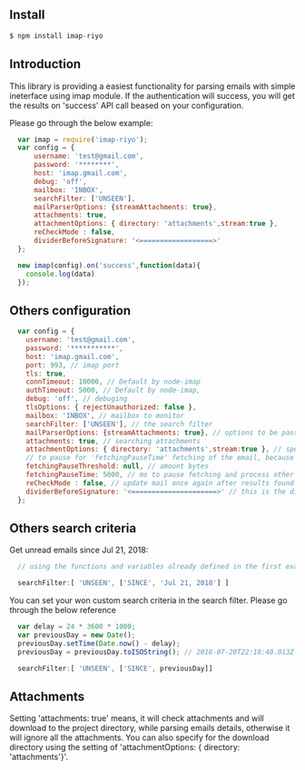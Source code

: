 ## Install
```js
$ npm install imap-riyo
```
## Introduction
This library is providing a easiest functionality for parsing emails with simple ineterface using imap module. If the authentication will success, you will get the results on 'success' API call beased on your configuration.


Please go through the below example:

```js
  var imap = require('imap-riyo');
  var config = {
      username: 'test@gmail.com',
      password: '********',
      host: 'imap.gmail.com',
      debug: 'off',
      mailbox: 'INBOX', 
      searchFilter: ['UNSEEN'],
      mailParserOptions: {streamAttachments: true},
      attachments: true,
      attachmentOptions: { directory: 'attachments',stream:true },
      reCheckMode : false,
      dividerBeforeSignature: '<==================>'
  };

  new imap(config).on('success',function(data){
    console.log(data)
  });
```


## Others configuration

```js
  var config = {
    username: 'test@gmail.com',
    password: '***********',
    host: 'imap.gmail.com',
    port: 993, // imap port
    tls: true,
    connTimeout: 10000, // Default by node-imap
    authTimeout: 5000, // Default by node-imap,
    debug: 'off', // debuging
    tlsOptions: { rejectUnauthorized: false },
    mailbox: 'INBOX', // mailbox to monitor
    searchFilter: ['UNSEEN'], // the search filter
    mailParserOptions: {streamAttachments: true}, // options to be passed to mailParser lib.
    attachments: true, // searching attachments
    attachmentOptions: { directory: 'attachments',stream:true }, // specify a download directory for attachments, otherwise it will create a directory with the name of 'attachments' in the project directory, if 'attachments:true'
    // to pause for 'fetchingPauseTime' fetching of the email, because it 'hangs' your app
    fetchingPauseThreshold: null, // amount bytes
    fetchingPauseTime: 5000, // ms to pause fetching and process other requests,
    reCheckMode : false, // update mail once again after results found
    dividerBeforeSignature: '<=====================>' // this is the divider, means that discard everything below after this symbol.
  };
```

## Others search criteria

Get unread emails since Jul 21, 2018:

```js
  // using the functions and variables already defined in the first example ..

  searchFilter:[ 'UNSEEN', ['SINCE', 'Jul 21, 2018'] ]

```
You can set your won custom search criteria in the search filter. Please go through the below reference

```js
  var delay = 24 * 3600 * 1000;
  var previousDay = new Date();
  previousDay.setTime(Date.now() - delay);
  previousDay = previousDay.toISOString(); // 2018-07-20T22:18:40.013Z

  searchFilter:[ 'UNSEEN', ['SINCE', previousDay]]
```

## Attachments

Setting 'attachments: true' means, it will check attachments and will download to the project directory, while parsing emails details, otherwise it will ignore all the attachments. You can also specify for the download directory using the setting of 'attachmentOptions: { directory: 'attachments'}'.
